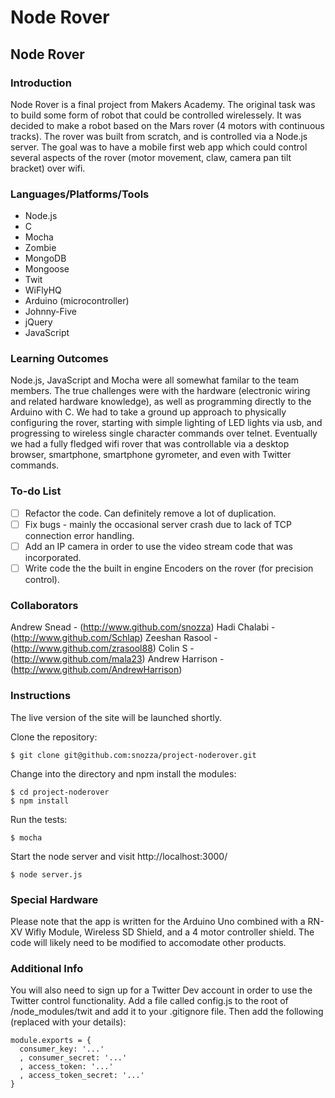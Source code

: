 Node Rover
========================

## Node Rover

### Introduction

Node Rover is a final project from Makers Academy. The original task was to build some form of robot that could be controlled wirelessely. It was decided to make a robot based on the Mars rover (4 motors with continuous tracks). The rover was built from scratch, and is controlled via a Node.js server. The goal was to have a mobile first web app which could control several aspects of the rover (motor movement, claw, camera pan tilt bracket) over wifi.

### Languages/Platforms/Tools

* Node.js
* C
* Mocha
* Zombie
* MongoDB
* Mongoose
* Twit
* WiFlyHQ
* Arduino (microcontroller)
* Johnny-Five
* jQuery
* JavaScript

### Learning Outcomes

Node.js, JavaScript and Mocha were all somewhat familar to the team members. The true challenges were with the hardware (electronic wiring and related hardware knowledge), as well as programming directly to the Arduino with C. We had to take a ground up approach to physically configuring the rover, starting with simple lighting of LED lights via usb, and progressing to wireless single character commands over telnet. Eventually we had a fully fledged wifi rover that was controllable via a desktop browser, smartphone, smartphone gyrometer, and even with Twitter commands.


### To-do List
- [ ] Refactor the code. Can definitely remove a lot of duplication.
- [ ] Fix bugs - mainly the occasional server crash due to lack of TCP connection error handling.
- [ ] Add an IP camera in order to use the video stream code that was incorporated.
- [ ] Write code the the built in engine Encoders on the rover (for precision control).

### Collaborators
Andrew Snead - (http://www.github.com/snozza)
Hadi Chalabi - (http://www.github.com/Schlap)
Zeeshan Rasool - (http://www.github.com/zrasool88)
Colin S - (http://www.github.com/mala23)
Andrew Harrison - (http://www.github.com/AndrewHarrison)

### Instructions

The live version of the site will be launched shortly.

Clone the repository:

```
$ git clone git@github.com:snozza/project-noderover.git
```

Change into the directory and npm install the modules:

```
$ cd project-noderover
$ npm install
```

Run the tests: 

```
$ mocha
```

Start the node server and visit http://localhost:3000/ 

```
$ node server.js

```

### Special Hardware

Please note that the app is written for the Arduino Uno combined with a RN-XV Wifly Module, Wireless SD Shield, and a 4 motor controller shield. The code will likely need to be modified to accomodate other products.

### Additional Info

You will also need to sign up for a Twitter Dev account in order to use the Twitter control functionality. Add a file called config.js to the root of /node_modules/twit and add it to your .gitignore file. Then add the following (replaced with your details):

```
module.exports = {
  consumer_key: '...'
  , consumer_secret: '...'
  , access_token: '...'
  , access_token_secret: '...'
}

```
